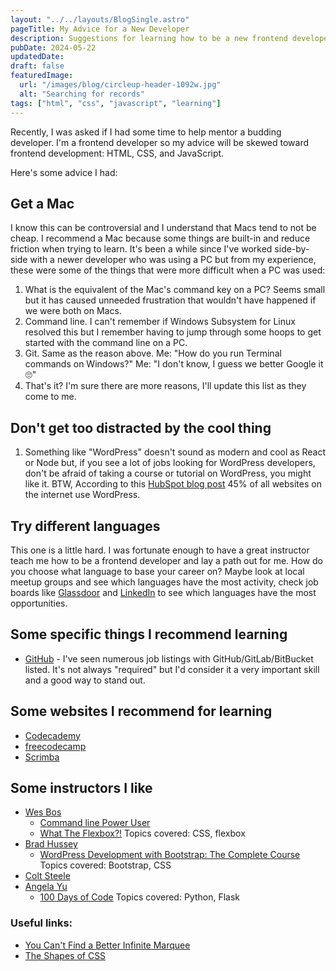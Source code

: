 ```yaml
---
layout: "../../layouts/BlogSingle.astro"
pageTitle: My Advice for a New Developer
description: Suggestions for learning how to be a new frontend developer
pubDate: 2024-05-22
updatedDate:
draft: false
featuredImage:
  url: "/images/blog/circleup-header-1092w.jpg"
  alt: "Searching for records"
tags: ["html", "css", "javascript", "learning"]
---
```


Recently, I was asked if I had some time to help mentor a budding developer. I'm a frontend developer so my advice will be skewed toward frontend development: HTML, CSS, and JavaScript.

Here's some advice I had:

## Get a Mac

I know this can be controversial and I understand that Macs tend to not be cheap. I recommend a Mac because some things are built-in and reduce friction when trying to learn. It's been a while since I've worked side-by-side with a newer developer who was using a PC but from my experience, these were some of the things that were more difficult when a PC was used:

1. What is the equivalent of the Mac's command key on a PC? Seems small but it has caused unneeded frustration that wouldn't have happened if we were both on Macs.
2. Command line. I can't remember if Windows Subsystem for Linux resolved this but I remember having to jump through some hoops to get started with the command line on a PC.
3. Git. Same as the reason above. Me: "How do you run Terminal commands on Windows?" Me: "I don't know, I guess we better Google it 🙄"
4. That's it? I'm sure there are more reasons, I'll update this list as they come to me.

## Don't get too distracted by the cool thing

1. Something like "WordPress" doesn't sound as modern and cool as React or Node but, if you see a lot of jobs looking for WordPress developers, don't be afraid of taking a course or tutorial on WordPress, you might like it. BTW, According to this [HubSpot blog post](https://blog.hubspot.com/website/wordpress-stats) 45% of all websites on the internet use WordPress.

## Try different languages

This one is a little hard. I was fortunate enough to have a great instructor teach me how to be a frontend developer and lay a path out for me. How do you choose what language to base your career on? Maybe look at local meetup groups and see which languages have the most activity, check job boards like [Glassdoor](https://glassdoor.com/) and [LinkedIn](https://www.linkedin.com/) to see which languages have the most opportunities.

## Some specific things I recommend learning

- [GitHub](https://docs.github.com/en/get-started/start-your-journey/hello-world) - I've seen numerous job listings with GitHub/GitLab/BitBucket listed. It's not always "required" but I'd consider it a very important skill and a good way to stand out.

## Some websites I recommend for learning

- [Codecademy](https://www.codecademy.com/)
- [freecodecamp](https://www.freecodecamp.org/)
- [Scrimba](https://v2.scrimba.com/)

## Some instructors I like

- [Wes Bos](https://wesbos.com/)
  - [Command line Power User](https://commandlinepoweruser.com/)
  - [What The Flexbox?!](https://flexbox.io/) Topics covered: CSS, flexbox
- [Brad Hussey](https://www.bradhussey.ca/)
  - [WordPress Development with Bootstrap: The Complete Course](https://www.udemy.com/course/bootstrap-to-wordpress/) Topics covered: Bootstrap, CSS
- [Colt Steele](https://www.coltsteele.com/tutorials)
- [Angela Yu](https://www.udemy.com/user/4b4368a3-b5c8-4529-aa65-2056ec31f37e/)
  - [100 Days of Code](https://www.udemy.com/course/100-days-of-code/) Topics covered: Python, Flask

### Useful links:

- [You Can't Find a Better Infinite Marquee](https://www.youtube.com/watch?v=ZMCNin2VjxU)
- [The Shapes of CSS](https://css-tricks.com/the-shapes-of-css/)
